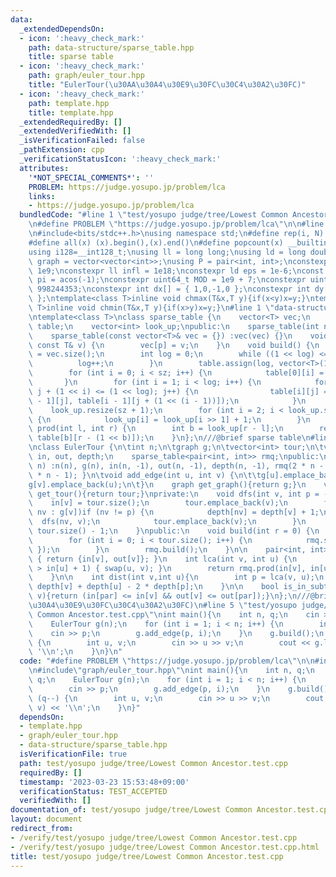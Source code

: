 ```yaml
---
data:
  _extendedDependsOn:
  - icon: ':heavy_check_mark:'
    path: data-structure/sparse_table.hpp
    title: sparse table
  - icon: ':heavy_check_mark:'
    path: graph/euler_tour.hpp
    title: "EulerTour(\u30AA\u30A4\u30E9\u30FC\u30C4\u30A2\u30FC)"
  - icon: ':heavy_check_mark:'
    path: template.hpp
    title: template.hpp
  _extendedRequiredBy: []
  _extendedVerifiedWith: []
  _isVerificationFailed: false
  _pathExtension: cpp
  _verificationStatusIcon: ':heavy_check_mark:'
  attributes:
    '*NOT_SPECIAL_COMMENTS*': ''
    PROBLEM: https://judge.yosupo.jp/problem/lca
    links:
    - https://judge.yosupo.jp/problem/lca
  bundledCode: "#line 1 \"test/yosupo judge/tree/Lowest Common Ancestor.test.cpp\"\
    \n#define PROBLEM \"https://judge.yosupo.jp/problem/lca\"\n\n#line 2 \"template.hpp\"\
    \n#include<bits/stdc++.h>\nusing namespace std;\n#define rep(i, N)  for(int i=0;i<(N);i++)\n\
    #define all(x) (x).begin(),(x).end()\n#define popcount(x) __builtin_popcount(x)\n\
    using i128=__int128_t;\nusing ll = long long;\nusing ld = long double;\nusing\
    \ graph = vector<vector<int>>;\nusing P = pair<int, int>;\nconstexpr int inf =\
    \ 1e9;\nconstexpr ll infl = 1e18;\nconstexpr ld eps = 1e-6;\nconst long double\
    \ pi = acos(-1);\nconstexpr uint64_t MOD = 1e9 + 7;\nconstexpr uint64_t MOD2 =\
    \ 998244353;\nconstexpr int dx[] = { 1,0,-1,0 };\nconstexpr int dy[] = { 0,1,0,-1\
    \ };\ntemplate<class T>inline void chmax(T&x,T y){if(x<y)x=y;}\ntemplate<class\
    \ T>inline void chmin(T&x,T y){if(x>y)x=y;}\n#line 1 \"data-structure/sparse_table.hpp\"\
    \ntemplate<class T>\nclass sparse_table {\n    vector<T> vec;\n    vector<vector<T>>\
    \ table;\n    vector<int> look_up;\npublic:\n    sparse_table(int n) :vec(n) {}\n\
    \    sparse_table(const vector<T>& vec = {}) :vec(vec) {}\n    void set(int p,\
    \ const T& v) {\n        vec[p] = v;\n    }\n    void build() {\n        int sz\
    \ = vec.size();\n        int log = 0;\n        while ((1 << log) <= sz) {\n  \
    \          log++;\n        }\n        table.assign(log, vector<T>(1 << log));\n\
    \        for (int i = 0; i < sz; i++) {\n            table[0][i] = vec[i];\n \
    \       }\n        for (int i = 1; i < log; i++) {\n            for (int j = 0;\
    \ j + (1 << i) <= (1 << log); j++) {\n                table[i][j] = min(table[i\
    \ - 1][j], table[i - 1][j + (1 << (i - 1))]);\n            }\n        }\n    \
    \    look_up.resize(sz + 1);\n        for (int i = 2; i < look_up.size(); i++)\
    \ {\n            look_up[i] = look_up[i >> 1] + 1;\n        }\n    }\n\n    T\
    \ prod(int l, int r) {\n        int b = look_up[r - l];\n        return min(table[b][l],\
    \ table[b][r - (1 << b)]);\n    }\n};\n///@brief sparse table\n#line 2 \"graph/euler_tour.hpp\"\
    \nclass EulerTour {\n\tint n;\n\tgraph g;\n\tvector<int> tour;\n\tvector<int>\
    \ in, out, depth;\n    sparse_table<pair<int, int>> rmq;\npublic:\n    EulerTour(int\
    \ n) :n(n), g(n), in(n, -1), out(n, -1), depth(n, -1), rmq(2 * n - 1) { tour.reserve(2\
    \ * n - 1); }\n\tvoid add_edge(int u, int v) {\n\t\tg[u].emplace_back(v);\n\t\t\
    g[v].emplace_back(u);\n\t}\n    graph get_graph(){return g;}\n    vector<int>\
    \ get_tour(){return tour;}\nprivate:\n    void dfs(int v, int p = -1) {\n    \
    \    in[v] = tour.size();\n        tour.emplace_back(v);\n        for (const auto&\
    \ nv : g[v])if (nv != p) {\n            depth[nv] = depth[v] + 1;\n          \
    \  dfs(nv, v);\n            tour.emplace_back(v);\n        }\n        out[v] =\
    \ tour.size() - 1;\n    }\npublic:\n    void build(int r = 0) {\n        dfs(r);\n\
    \        for (int i = 0; i < tour.size(); i++) {\n            rmq.set(i, { depth[tour[i]],tour[i]\
    \ });\n        }\n        rmq.build();\n    }\n\n    pair<int, int> idx(int v)\
    \ { return {in[v], out[v]}; }\n    int lca(int v, int u) {\n        if (in[v]\
    \ > in[u] + 1) { swap(u, v); }\n        return rmq.prod(in[v], in[u] + 1).second;\n\
    \    }\n\n    int dist(int v,int u){\n        int p = lca(v, u);\n        return\
    \ depth[v] + depth[u] - 2 * depth[p];\n    }\n\n    bool is_in_subtree(int par,int\
    \ v){return (in[par] <= in[v] && out[v] <= out[par]);}\n};\n///@brief EulerTour(\u30AA\
    \u30A4\u30E9\u30FC\u30C4\u30A2\u30FC)\n#line 5 \"test/yosupo judge/tree/Lowest\
    \ Common Ancestor.test.cpp\"\nint main(){\n    int n, q;\n    cin >> n >> q;\n\
    \    EulerTour g(n);\n    for (int i = 1; i < n; i++) {\n        int p;\n    \
    \    cin >> p;\n        g.add_edge(p, i);\n    }\n    g.build();\n    while (q--)\
    \ {\n        int u, v;\n        cin >> u >> v;\n        cout << g.lca(u, v) <<\
    \ '\\n';\n    }\n}\n"
  code: "#define PROBLEM \"https://judge.yosupo.jp/problem/lca\"\n\n#include\"template.hpp\"\
    \n#include\"graph/euler_tour.hpp\"\nint main(){\n    int n, q;\n    cin >> n >>\
    \ q;\n    EulerTour g(n);\n    for (int i = 1; i < n; i++) {\n        int p;\n\
    \        cin >> p;\n        g.add_edge(p, i);\n    }\n    g.build();\n    while\
    \ (q--) {\n        int u, v;\n        cin >> u >> v;\n        cout << g.lca(u,\
    \ v) << '\\n';\n    }\n}"
  dependsOn:
  - template.hpp
  - graph/euler_tour.hpp
  - data-structure/sparse_table.hpp
  isVerificationFile: true
  path: test/yosupo judge/tree/Lowest Common Ancestor.test.cpp
  requiredBy: []
  timestamp: '2023-03-23 15:53:48+09:00'
  verificationStatus: TEST_ACCEPTED
  verifiedWith: []
documentation_of: test/yosupo judge/tree/Lowest Common Ancestor.test.cpp
layout: document
redirect_from:
- /verify/test/yosupo judge/tree/Lowest Common Ancestor.test.cpp
- /verify/test/yosupo judge/tree/Lowest Common Ancestor.test.cpp.html
title: test/yosupo judge/tree/Lowest Common Ancestor.test.cpp
---
```

